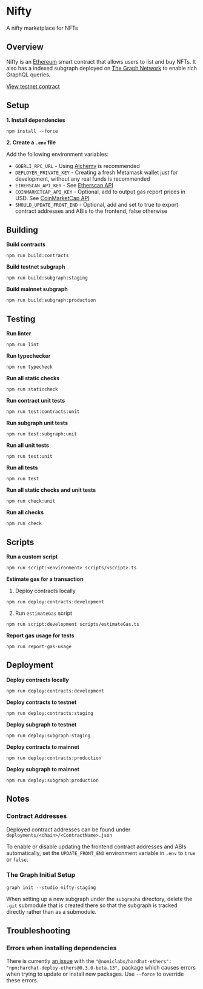 # Nifty

A nifty marketplace for NFTs

## Overview

Nifty is an [Ethereum](https://ethereum.org) smart contract that allows users to list and buy NFTs. It also has a indexed subgraph deployed on [The Graph Network](https://thegraph.com) to enable rich GraphQL queries.

[View testnet contract](https://goerli.etherscan.io/address/0x6d07fee70a994c7eadde02e14a43b7cdd6f6e9d2)

## Setup

**1. Install dependencies**

```
npm install --force
```

**2. Create a `.env` file**

Add the following environment variables:

-   `GOERLI_RPC_URL` - Using [Alchemy](https://dashboard.alchemy.com) is recommended
-   `DEPLOYER_PRIVATE_KEY` - Creating a fresh Metamask wallet just for development, without any real funds is recommended
-   `ETHERSCAN_API_KEY` - See [Etherscan API](https://docs.etherscan.io/getting-started/viewing-api-usage-statistics)
-   `COINMARKETCAP_API_KEY` - Optional, add to output gas report prices in USD. See [CoinMarketCap API](https://coinmarketcap.com/api)
-   `SHOULD_UPDATE_FRONT_END` - Optional, add and set to true to export contract addresses and ABIs to the frontend, false otherwise

## Building

**Build contracts**

```
npm run build:contracts
```

**Build testnet subgraph**

```
npm run build:subgraph:staging
```

**Build mainnet subgraph**

```
npm run build:subgraph:production
```

## Testing

**Run linter**

```
npm run lint
```

**Run typechecker**

```
npm run typecheck
```

**Run all static checks**

```
npm run staticcheck
```

**Run contract unit tests**

```
npm run test:contracts:unit
```

**Run subgraph unit tests**

```
npm run test:subgraph:unit
```

**Run all unit tests**

```
npm run test:unit
```

**Run all tests**

```
npm run test
```

**Run all static checks and unit tests**

```
npm run check:unit
```

**Run all checks**

```
npm run check
```

## Scripts

**Run a custom script**

```
npm run script:<environment> scripts/<script>.ts
```

**Estimate gas for a transaction**

1. Deploy contracts locally

```
npm run deploy:contracts:development
```

2. Run `estimateGas` script

```
npm run script:development scripts/estimateGas.ts
```

**Report gas usage for tests**

```
npm run report-gas-usage
```

## Deployment

**Deploy contracts locally**

```
npm run deploy:contracts:development
```

**Deploy contracts to testnet**

```
npm run deploy:contracts:staging
```

**Deploy subgraph to testnet**

```
npm run deploy:subgraph:staging
```

**Deploy contracts to mainnet**

```
npm run deploy:contracts:production
```

**Deploy subgraph to mainnet**

```
npm run deploy:subgraph:production
```

## Notes

### Contract Addresses

Deployed contract addresses can be found under `deployments/<chain>/<ContractName>.json`

To enable or disable updating the frontend contract addresses and ABIs automatically, set the `UPDATE_FRONT_END` environment variable in `.env` to `true` or `false`.

### The Graph Initial Setup

```
graph init --studio nifty-staging
```

When setting up a new subgraph under the `subgraphs` directory, delete the `.git` submodule that is created there so that the subgraph is tracked directly rather than as a submodule.

## Troubleshooting

### Errors when installing dependencies

There is currently [an issue](https://github.com/wighawag/hardhat-deploy-ethers/issues/27) with the `"@nomiclabs/hardhat-ethers": "npm:hardhat-deploy-ethers@0.3.0-beta.13",` package which causes errors when trying to update or install new packages. Use `--force` to override these errors.
